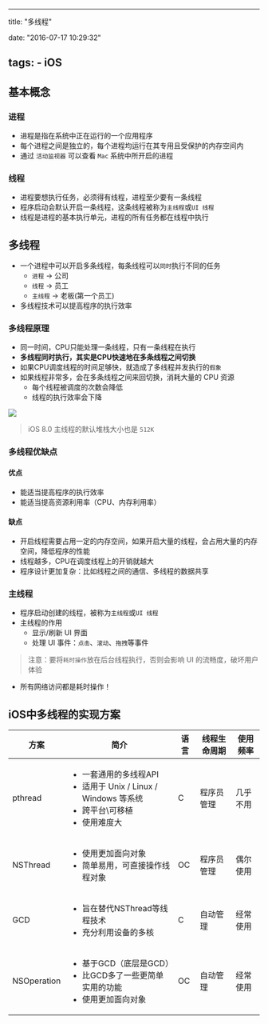 
---
title: "多线程"

date: "2016-07-17 10:29:32"

tags: 
    - iOS
---
## 基本概念

### 进程

* 进程是指在系统中正在运行的一个应用程序
* 每个进程之间是独立的，每个进程均运行在其专用且受保护的内存空间内
* 通过 `活动监视器` 可以查看 `Mac` 系统中所开启的进程

### 线程

* 进程要想执行任务，必须得有线程，进程至少要有一条线程
* 程序启动会默认开启一条线程，这条线程被称为`主线程`或`UI 线程`
* 线程是进程的基本执行单元，进程的所有任务都在线程中执行

<!-- more --> 
## 多线程

* 一个进程中可以开启多条线程，每条线程可以`同时`执行不同的任务
    * `进程` -> 公司
    * `线程` -> 员工
    * `主线程` -> 老板(第一个员工)
* 多线程技术可以提高程序的执行效率

### 多线程原理

* 同一时间，CPU只能处理一条线程，只有一条线程在执行
* **多线程同时执行，其实是CPU快速地在多条线程之间切换**
* 如果CPU调度线程的时间足够快，就造成了多线程并发执行的`假象`
* 如果线程非常多，会在多条线程之间来回切换，消耗大量的 CPU 资源
    * 每个线程被调度的次数会降低
    * 线程的执行效率会下降

![](https://s2.ax1x.com/2019/08/22/macCTK.png)

> iOS 8.0 主线程的默认堆栈大小也是 `512K`

### 多线程优缺点

#### 优点

* 能适当提高程序的执行效率
* 能适当提高资源利用率（CPU、内存利用率）

#### 缺点

* 开启线程需要占用一定的内存空间，如果开启大量的线程，会占用大量的内存空间，降低程序的性能
* 线程越多，CPU在调度线程上的开销就越大
* 程序设计更加复杂：比如线程之间的通信、多线程的数据共享

### 主线程

* 程序启动创建的线程，被称为`主线程`或`UI 线程`
* 主线程的作用
    * 显示/刷新 UI 界面
    * 处理 UI 事件：`点击`、`滚动`、`拖拽`等事件

> 注意：要将`耗时操作`放在后台线程执行，否则会影响 UI 的流畅度，破坏用户体验

* 所有网络访问都是耗时操作！

## iOS中多线程的实现方案

| 方案 | 简介 | 语言 | 线程生命周期 | 使用频率 |
| -- | -- | -- | -- | -- |
| pthread | <ul><li>一套通用的多线程API</li><li>适用于 Unix / Linux / Windows 等系统</li><li>跨平台\可移植</li><li>使用难度大</li></ul> | C | 程序员管理 | 几乎不用 |
| NSThread | <ul><li>使用更加面向对象</li><li>简单易用，可直接操作线程对象</li></ul> | OC | 程序员管理 | 偶尔使用 |
| GCD | <ul><li>旨在替代NSThread等线程技术</li><li>充分利用设备的多核</li></ul> | C | 自动管理 | 经常使用 |
| NSOperation | <ul><li>基于GCD（底层是GCD）</li><li>比GCD多了一些更简单实用的功能</li><li>使用更加面向对象</li></ul> | OC | 自动管理 | 经常使用 |

